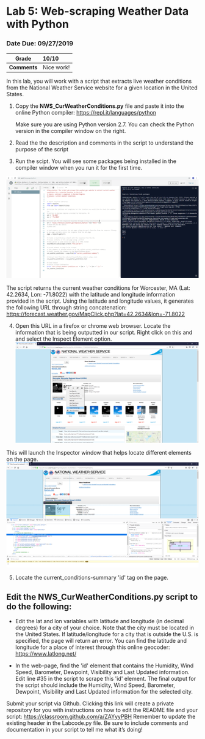 # Lab 5: Web-scraping Weather Data with Python
### Date Due: 09/27/2019

| Grade   	|      10/10     	|
|----------	|:------------	|
| **Comments** 	| Nice work! |

In this lab, you will work with a script that extracts live weather conditions from the National Weather Service website for a given location in the United States. 

1. Copy the **NWS_CurWeatherConditions.py** file and paste it into the online Python compiler: https://repl.it/languages/python
   
   Make sure you are using Python version 2.7. You can check the Python version in the compiler window on the right. 

2. Read the the description and comments in the script to understand the purpose of the script

3. Run the scipt. You will see some packages being installed in the compiler window when you run it for the first time.

![Library Installation](/images/loadlib.PNG)

The script returns the current weather conditions for Worcester, MA (Lat: 42.2634, Lon: -71.8022) with the latitude and longitude information provided in the script. Using the latitude and longitude values, it generates the following URL through string concatenation: https://forecast.weather.gov/MapClick.php?lat=42.2634&lon=-71.8022 

4. Open this URL in a firefox or chrome web browser. Locate the information that is being outputted in our script. Right click on this and and select the Inspect Element option. 
![Inspect Element](/images/inspectelement.PNG)

This will launch the Inspector window that helps locate different elements on the page. 
![Inspect Element](/images/inspectelement_window.PNG )

5. Locate the current_conditions-summary 'id' tag on the page.
    
## Edit the NWS_CurWeatherConditions.py script to do the following:

- Edit the lat and lon variables with latitude and longitude (in decimal degrees) for a city of your choice. Note that the city must be located in the United States. If latitude/longitude for a city that is outside the U.S. is specified, the page will return an error. You can find the latitude and longitude for a place of interest through this online geocoder: https://www.latlong.net/ 

- In the web-page, find the 'id' element that contains the Humidity, Wind Speed, Barometer, Dewpoint, Visibility and Last Updated information. Edit line #35 in the script to scrape this 'id' element.
   The final output for the script should include the Humidity, Wind Speed, Barometer, Dewpoint, Visibility and Last Updated information for the selected city.

Submit your script via Github. Clicking this link will create a private repository for you with instructions on how to edit the README file and your script: https://classroom.github.com/a/ZAYyyPBH
Remember to update the existing header in the Labcode.py file. Be sure to include comments and documentation in your script to tell me what it’s doing!
